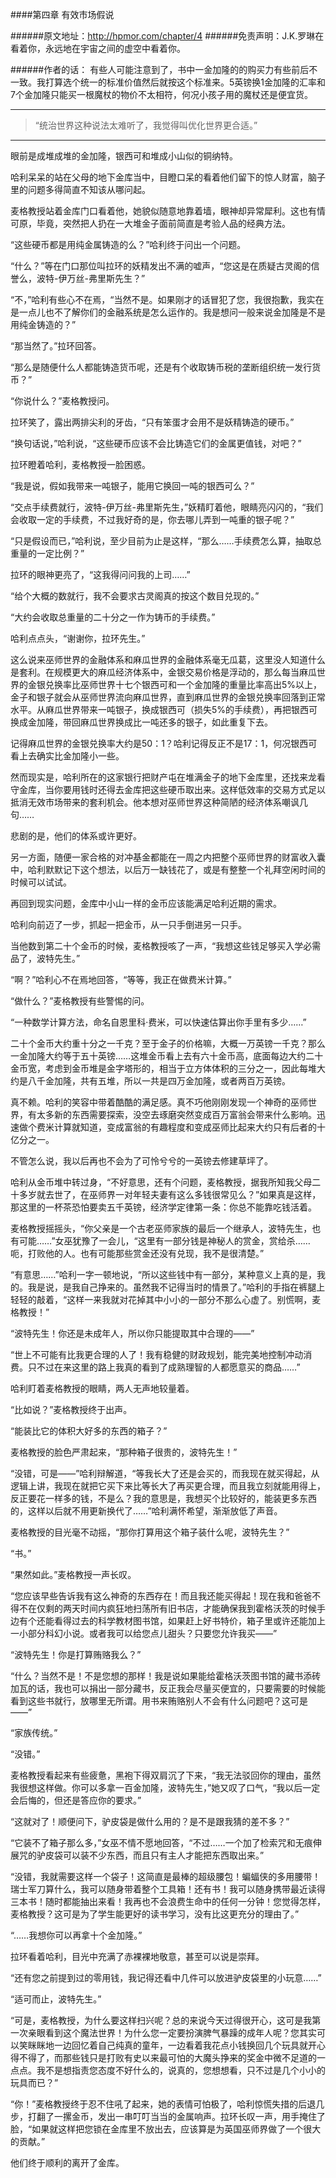 ####第四章 有效市场假说

######原文地址：<http://hpmor.com/chapter/4>
######免责声明：J.K.罗琳在看着你，永远地在宇宙之间的虚空中看着你。

######作者的话：
有些人可能注意到了，书中一金加隆的的购买力有些前后不一致。我打算选个统一的标准价值然后就按这个标准来。5英镑换1金加隆的汇率和7个金加隆只能买一根魔杖的物价不太相符，何况小孩子用的魔杖还是便宜货。

---

>“统治世界这种说法太难听了，我觉得叫优化世界更合适。”

---

眼前是成堆成堆的金加隆，银西可和堆成小山似的铜纳特。

哈利呆呆的站在父母的地下金库当中，目瞪口呆的看着他们留下的惊人财富，脑子里的问题多得简直不知该从哪问起。

麦格教授站着金库门口看着他，她貌似随意地靠着墙，眼神却异常犀利。这也有情可原，毕竟，突然把人扔在一大堆金子面前简直是考验人品的经典方法。

“这些硬币都是用纯金属铸造的么？”哈利终于问出一个问题。

“什么？”等在门口那位叫拉环的妖精发出不满的嘘声，“您这是在质疑古灵阁的信誉么，波特-伊万丝-弗里斯先生？”

“不，”哈利有些心不在焉，“当然不是。如果刚才的话冒犯了您，我很抱歉，我实在是一点儿也不了解你们的金融系统是怎么运作的。我是想问一般来说金加隆是不是用纯金铸造的？”

“那当然了。”拉环回答。

“那么是随便什么人都能铸造货币呢，还是有个收取铸币税的垄断组织统一发行货币？”

“你说什么？”麦格教授问。

拉环笑了，露出两排尖利的牙齿，“只有笨蛋才会用不是妖精铸造的硬币。”

“换句话说，”哈利说，“这些硬币应该不会比铸造它们的金属更值钱，对吧？”

拉环瞪着哈利，麦格教授一脸困惑。

“我是说，假如我带来一吨银子，能用它换回一吨的银西可么？”

“交点手续费就行，波特-伊万丝-弗里斯先生，”妖精盯着他，眼睛亮闪闪的，“我们会收取一定的手续费，不过我好奇的是，你去哪儿弄到一吨重的银子呢？”

“只是假设而已，”哈利说，至少目前为止是这样，“那么……手续费怎么算，抽取总重量的一定比例？”

拉环的眼神更亮了，“这我得问问我的上司……”

“给个大概的数就行，我不会要求古灵阁真的按这个数目兑现的。”

“大约会收取总重量的二十分之一作为铸币的手续费。”

哈利点点头，“谢谢你，拉环先生。”

这么说来巫师世界的金融体系和麻瓜世界的金融体系毫无瓜葛，这里没人知道什么是套利。在规模更大的麻瓜经济体系中，金银交易价格是浮动的，那么每当麻瓜世界的金银兑换率比巫师世界十七个银西可和一个金加隆的重量比率高出5%以上，金子和银子就会从巫师世界流向麻瓜世界，直到麻瓜世界的金银兑换率回落到正常水平。从麻瓜世界带来一吨银子，换成银西可（损失5%的手续费），再把银西可换成金加隆，带回麻瓜世界换成比一吨还多的银子，如此重复下去。

记得麻瓜世界的金银兑换率大约是50：1？哈利记得反正不是17：1，何况银西可看上去确实比金加隆小一些。

然而现实是，哈利所在的这家银行把财产屯在堆满金子的地下金库里，还找来龙看守金库，当你要用钱时还得去金库把这些硬币取出来。这样低效率的交易方式足以抵消无效市场带来的套利机会。他本想对巫师世界这种简陋的经济体系嘲讽几句……

悲剧的是，他们的体系或许更好。

另一方面，随便一家合格的对冲基金都能在一周之内把整个巫师世界的财富收入囊中，哈利默默记下这个想法，以后万一缺钱花了，或是有整整一个礼拜空闲时间的时候可以试试。

再回到现实问题，金库中小山一样的金币应该能满足哈利近期的需求。

哈利向前迈了一步，抓起一把金币，从一只手倒进另一只手。

当他数到第二十个金币的时候，麦格教授咳了一声，“我想这些钱足够买入学必需品了，波特先生。”

“啊？”哈利心不在焉地回答，“等等，我正在做费米计算。”

“做什么？”麦格教授有些警惕的问。

“一种数学计算方法，命名自恩里科·费米，可以快速估算出你手里有多少……”

二十个金币大约重十分之一千克？至于金子的价格嘛，大概一万英镑一千克？那么一金加隆大约等于五十英镑……这堆金币看上去有六十金币高，底面每边大约二十金币宽，考虑到金币堆是金字塔形的，相当于立方体体积的三分之一，因此每堆大约是八千金加隆，共有五堆，所以一共是四万金加隆，或者两百万英镑。

真不赖。哈利的笑容中带着酷酷的满足感。真不巧他刚刚发现一个神奇的巫师世界，有太多新的东西需要探索，没空去琢磨突然变成百万富翁会带来什么影响。迅速做个费米计算就知道，变成富翁的有趣程度和变成巫师比起来大约只有后者的十亿分之一。

不管怎么说，我以后再也不会为了可怜兮兮的一英镑去修建草坪了。

哈利从金币堆中转过身，“不好意思，还有个问题，麦格教授，据我所知我父母二十多岁就去世了，在巫师界一对年轻夫妻有这么多钱很常见么？”如果真是这样，那这里的一杯茶恐怕要卖五千英镑，经济学定律第一条：你总不能靠吃钱活着。

麦格教授摇摇头，“你父亲是一个古老巫师家族的最后一个继承人，波特先生，也有可能……”女巫犹豫了一会儿，“这里有一部分钱是神秘人的赏金，赏给杀……呃，打败他的人。也有可能那些赏金还没有兑现，我不是很清楚。”

“有意思……”哈利一字一顿地说，“所以这些钱中有一部分，某种意义上真的是，我的。我是说，是我自己挣来的。虽然我不记得当时的情景了。”哈利的手指在裤腿上轻轻的敲着，“这样一来我就对花掉其中小小的一部分不那么心虚了。别慌啊，麦格教授！”

“波特先生！你还是未成年人，所以你只能提取其中合理的——”

“世上不可能有比我更合理的人了！我有稳健的财政规划，能完美地控制冲动消费。只不过在来这里的路上我真的看到了成熟理智的人都愿意买的商品……”

哈利盯着麦格教授的眼睛，两人无声地较量着。

“比如说？”麦格教授终于出声。

“能装比它的体积大好多的东西的箱子？”

麦格教授的脸色严肃起来，“那种箱子很贵的，波特先生！”

“没错，可是——”哈利辩解道，“等我长大了还是会买的，而我现在就买得起，从逻辑上讲，我现在就把它买下来比等长大了再买更合理，而且我立刻就能用得上，反正要花一样多的钱，不是么？我的意思是，我想买个比较好的，能装更多东西的，这样以后就不用更新换代了……”哈利满怀希望，渐渐放低了声音。

麦格教授的目光毫不动摇，“那你打算用这个箱子装什么呢，波特先生？”

“书。”

“果然如此。”麦格教授一声长叹。

“您应该早些告诉我有这么神奇的东西存在！而且我还能买得起！现在我和爸爸不得不在仅剩的两天时间内疯狂地扫荡所有旧书店，才能确保我到霍格沃茨的时候手边有个还能看得过去的科学教材图书馆，如果赶上好书特价，箱子里或许还能加上一小部分科幻小说。或者我可以给您点儿甜头？只要您允许我买——”

“波特先生！你是打算贿赂我么？”

“什么？当然不是！不是您想的那样！我是说如果能给霍格沃茨图书馆的藏书添砖加瓦的话，我也可以捐出一部分藏书，反正我会尽量买便宜的，只要需要的时候能看到这些书就行，放哪里无所谓。用书来贿赂别人不会有什么问题吧？这可是——”

“家族传统。”

“没错。”

麦格教授看起来有些疲惫，黑袍下得双肩沉了下来，“我无法驳回你的理由，虽然我很想这样做。你可以多拿一百金加隆，波特先生，”她又叹了口气，“我以后一定会后悔的，但还是答应你的要求。”

“这就对了！顺便问下，驴皮袋是做什么用的？是不是跟我猜的差不多？”

“它装不了箱子那么多，”女巫不情不愿地回答，“不过……一个加了检索咒和无痕伸展咒的驴皮袋可以装不少东西，而且只有主人才能把东西取出来。”

“没错，我就需要这样一个袋子！这简直是最棒的超级腰包！蝙蝠侠的多用腰带！瑞士军刀算什么，我可以随身带着整个工具箱！还有书！我可以随身携带最近读得三本书！随时都能抽出来看！我再也不会浪费生命中的任何一分钟！您觉得怎样，麦格教授？这可是为了学生能更好的读书学习，没有比这更充分的理由了。”

“……我想你可以再拿十个金加隆。”

拉环看着哈利，目光中充满了赤裸裸地敬意，甚至可以说是崇拜。

“还有您之前提到过的零用钱，我记得还看中几件可以放进驴皮袋里的小玩意……”

“适可而止，波特先生。”

“可是，麦格教授，为什么要这样扫兴呢？总的来说今天过得很开心，这可是我第一次亲眼看到这个魔法世界！为什么您一定要扮演脾气暴躁的成年人呢？您其实可以笑眯眯地一边回忆着自己纯真的童年，一边看着我花点小钱换回几个玩具就开心得不得了，而那些钱只是打败有史以来最可怕的大魔头挣来的奖金中微不足道的一点点。我不是想指责您态度不好什么的，说真的，您想想看，只不过是几个小小的玩具而已？”

“你！”麦格教授终于忍不住吼了起来，她的表情可怕极了，哈利惊慌失措的后退几步，打翻了一摞金币，发出一串叮叮当当的金属响声。拉环长叹一声，用手掩住了脸，“如果就这样把您锁在金库里不放出去，应该算是为英国巫师界做了一个很大的贡献。”

他们终于顺利的离开了金库。
